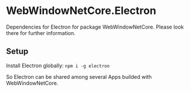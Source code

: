 # WebWindowNetCore.Electron
Dependencies for Electron for package WebWindowNetCore. Please look there for further information.

## Setup

Install Electron globally:
```npm i -g electron```

So Electron can be shared among several Apps builded with WebWindowNetCore.